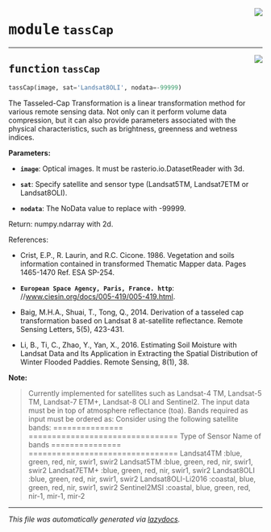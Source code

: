 <!-- markdownlint-disable -->

<a href="..\scikeo\tassCap.py#L0"><img align="right" style="float:right;" src="https://img.shields.io/badge/-source-cccccc?style=flat-square"></a>

# <kbd>module</kbd> `tassCap`





---

<a href="..\scikeo\tassCap.py#L4"><img align="right" style="float:right;" src="https://img.shields.io/badge/-source-cccccc?style=flat-square"></a>

## <kbd>function</kbd> `tassCap`

```python
tassCap(image, sat='Landsat8OLI', nodata=-99999)
```

The Tasseled-Cap Transformation is a linear transformation method for various  remote sensing data. Not only can it perform volume data compression, but it can also provide parameters associated with the physical characteristics,  such as brightness, greenness and wetness indices. 



**Parameters:**
 


 - <b>`image`</b>:  Optical images. It must be rasterio.io.DatasetReader with 3d. 


 - <b>`sat`</b>:  Specify satellite and sensor type (Landsat5TM, Landsat7ETM or Landsat8OLI).  


 - <b>`nodata`</b>:  The NoData value to replace with -99999. 

Return: numpy.ndarray with 2d. 

References: 


- Crist, E.P., R. Laurin, and R.C. Cicone. 1986. Vegetation and soils information  contained in transformed Thematic Mapper data. Pages 1465-1470 Ref. ESA SP-254.  
 - <b>`European Space Agency, Paris, France. http`</b>: //www.ciesin.org/docs/005-419/005-419.html. 


- Baig, M.H.A., Shuai, T., Tong, Q., 2014. Derivation of a tasseled cap transformation  based on Landsat 8 at-satellite reflectance. Remote Sensing Letters, 5(5), 423-431.  


- Li, B., Ti, C., Zhao, Y., Yan, X., 2016. Estimating Soil Moisture with Landsat Data  and Its Application in Extracting the Spatial Distribution of Winter Flooded Paddies.  Remote Sensing, 8(1), 38. 



**Note:**

> Currently implemented for satellites such as Landsat-4 TM, Landsat-5 TM, Landsat-7 ETM+, Landsat-8 OLI and Sentinel2. The input data must be in top of atmosphere reflectance (toa). Bands required as input must be ordered as: 
>Consider using the following satellite bands: ===============   ================================ Type of Sensor     Name of bands ===============   ================================ Landsat4TM         :blue, green, red, nir, swir1, swir2 Landsat5TM         :blue, green, red, nir, swir1, swir2 Landsat7ETM+       :blue, green, red, nir, swir1, swir2 Landsat8OLI        :blue, green, red, nir, swir1, swir2 Landsat8OLI-Li2016 :coastal, blue, green, red, nir, swir1, swir2 Sentinel2MSI       :coastal, blue, green, red, nir-1, mir-1, mir-2 




---

_This file was automatically generated via [lazydocs](https://github.com/ml-tooling/lazydocs)._
